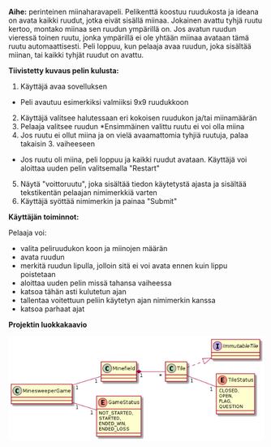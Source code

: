 **Aihe:** perinteinen miinaharavapeli. Pelikenttä koostuu ruudukosta ja ideana on avata kaikki ruudut, jotka eivät sisällä miinaa. Jokainen avattu tyhjä ruutu kertoo, montako miinaa sen ruudun ympärillä on. Jos avatun ruudun vieressä toinen ruutu, jonka ympärillä ei ole yhtään miinaa avataan tämä ruutu automaattisesti. Peli loppuu, kun pelaaja avaa ruudun, joka sisältää miinan, tai kaikki tyhjät ruudut on avattu.

**Tiivistetty kuvaus pelin kulusta:**

1. Käyttäjä avaa sovelluksen
  * Peli avautuu esimerkiksi valmiiksi 9x9 ruudukkoon
2. Käyttäjä valitsee halutessaan eri kokoisen ruudukon ja/tai miinamäärän
3. Pelaaja valitsee ruudun
  *Ensimmäinen valittu ruutu ei voi olla miina
4. Jos ruutu ei ollut miina ja on vielä avaamattomia tyhjiä ruutuja, palaa takaisin 3. vaiheeseen
  * Jos ruutu oli miina, peli loppuu ja kaikki ruudut avataan. Käyttäjä voi aloittaa uuden pelin valitsemalla "Restart"
5. Näytä "voittoruutu", joka sisältää tiedon käytetystä ajasta ja sisältää tekstikentän pelaajan nimimerkkiä varten
6. Käyttäjä syöttää nimimerkin ja painaa "Submit"

**Käyttäjän toiminnot:**

Pelaaja voi:
- valita peliruudukon koon ja miinojen määrän
- avata ruudun
- merkitä ruudun lipulla, jolloin sitä ei voi avata ennen kuin lippu poistetaan
- aloittaa uuden pelin missä tahansa vaiheessa
- katsoa tähän asti kulutetun ajan
- tallentaa voitettuun peliin käytetyn ajan nimimerkin kanssa
- katsoa parhaat ajat

**Projektin luokkakaavio**

![luokkakaavio](luokkakaavio.png)
